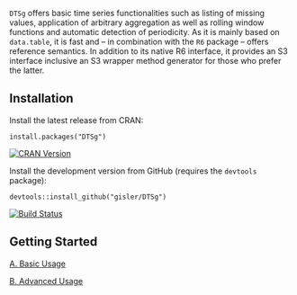 `DTSg` offers basic time series functionalities such as listing of missing values, application of arbitrary aggregation as well as rolling window functions and automatic detection of periodicity. As it is mainly based on `data.table`, it is fast and – in combination with the `R6` package – offers reference semantics. In addition to its native R6 interface, it provides an S3 interface inclusive an S3 wrapper method generator for those who prefer the latter.

## Installation

Install the latest release from CRAN:

`install.packages("DTSg")`

[![CRAN Version](https://www.r-pkg.org/badges/version/DTSg)](https://cran.r-project.org/package=DTSg)

Install the development version from GitHub (requires the `devtools` package):

`devtools::install_github("gisler/DTSg")`

[![Build Status](https://travis-ci.org/gisler/DTSg.svg?branch=master)](https://travis-ci.org/gisler/DTSg)

## Getting Started

[A. Basic Usage](https://CRAN.R-project.org/package=DTSg/vignettes/basicUsage.html)

[B. Advanced Usage](https://CRAN.R-project.org/package=DTSg/vignettes/advancedUsage.html)
